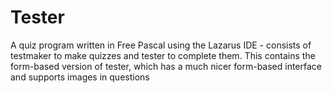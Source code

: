 # Tester
A quiz program written in Free Pascal using the Lazarus IDE - consists of testmaker to make quizzes and tester to complete them. This contains the form-based version of tester, which has a much nicer form-based interface and supports images in questions
